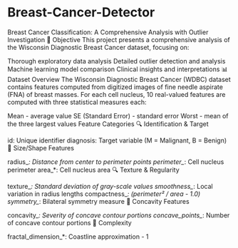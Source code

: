 # Breast-Cancer-Detector
Breast Cancer Classification: A Comprehensive Analysis with Outlier Investigation
🎯 Objective
This project presents a comprehensive analysis of the Wisconsin Diagnostic Breast Cancer dataset, focusing on:

Thorough exploratory data analysis
Detailed outlier detection and analysis
Machine learning model comparison
Clinical insights and interpretations
📊 Dataset Overview
The Wisconsin Diagnostic Breast Cancer (WDBC) dataset contains features computed from digitized images of fine needle aspirate (FNA) of breast masses. For each cell nucleus, 10 real-valued features are computed with three statistical measures each:

Mean - average value
SE (Standard Error) - standard error
Worst - mean of the three largest values
Feature Categories
🔍 Identification & Target

id: Unique identifier
diagnosis: Target variable (M = Malignant, B = Benign)
📏 Size/Shape Features

radius_*: Distance from center to perimeter points
perimeter_*: Cell nucleus perimeter
area_*: Cell nucleus area
🔍 Texture & Regularity

texture_*: Standard deviation of gray-scale values
smoothness_*: Local variation in radius lengths
compactness_*: (perimeter² / area - 1.0)
symmetry_*: Bilateral symmetry measure
🌊 Concavity Features

concavity_*: Severity of concave contour portions
concave_points_*: Number of concave contour portions
🔬 Complexity

fractal_dimension_*: Coastline approximation - 1
